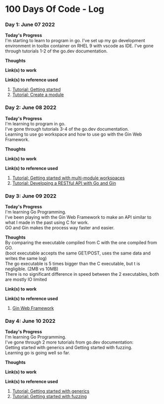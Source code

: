 # 100 Days Of Code - Log

### Day 1: June 07 2022

**Today's Progress**   
I'm starting to learn to program in go.
I've set up my go development environment in toolbx container on RHEL 9 with vscode as IDE. 
I've gone through tutorials 1-2 of the go.dev documentation.

**Thoughts**   

**Link(s) to work**  

**Link(s) to reference used**  
1. [Tutorial: Getting started](https://go.dev/doc/tutorial/getting-started)  
2. [Tutorial: Create a module](https://go.dev/doc/tutorial/create-module)  


### Day 2: June 08 2022

**Today's Progress**  
I'm learning to program in go.  
I've gone through tutorials 3-4 of the go.dev documentation.  
Learning to use go workspace and how to use go with the Gin Web Framework.  

**Thoughts**   

**Link(s) to work**  

**Link(s) to reference used**  
1. [Tutorial: Getting started with multi-module workspaces](https://go.dev/doc/tutorial/workspaces.html)  
2. [Tutorial: Developing a RESTful API with Go and Gin](https://go.dev/doc/tutorial/web-service-gin.html) 


### Day 3: June 09 2022

**Today's Progress**  
I'm learning Go Programming.  
I've been playing with the Gin Web Framework to make an API similar to what I made in the past using C for work.  
GO and Gin makes the process way faster and easier.  

**Thoughts**   
By comparing the executable compiled from C with the one compiled from GO.  
(boot executable accepts the same GET/POST, uses the same data and writes the same log)   
The go executable is 5 times bigger than the C executable, but t is negligible. (2MB vs 10MB)  
There is no significant difference in speed between the 2 executables, both are mostly IO limited  

**Link(s) to work**  

**Link(s) to reference used**  
1. [Gin Web Framework](https://gin-gonic.com/)

### Day 4: June 10 2022

**Today's Progress**  
I'm learning Go Programming.   
I've gone through 2 more tutorials from go.dev documentation:   
Getting started with generics and Getting started with fuzzing.   
Learning go is going well so far.

**Thoughts**   

**Link(s) to work**  

**Link(s) to reference used**  
1. [Tutorial: Getting started with generics](https://go.dev/doc/tutorial/generics.html)
2. [Tutorial: Getting started with fuzzing](https://go.dev/doc/tutorial/fuzz.html)






<!---

### Day x: June 09 2022
**Today's Progress**  
**Thoughts**   
**Link(s) to work**  
**Link(s) to reference used**  


Day x of #100Daysofcode.
I'm learning Go Programming.   

## next:
5. [Writing Web Applications](https://go.dev/doc/articles/wiki/)
6. [How to write Go code](https://go.dev/doc/code.html)
--->
